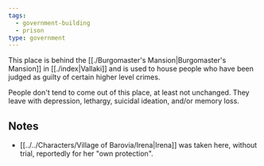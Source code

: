 ```yaml
---
tags:
  - government-building
  - prison
type: government
---
```



This place is behind the [[./Burgomaster's Mansion|Burgomaster's Mansion]] in [[./index|Vallaki]] and is used to house people who have been judged as guilty of certain higher level crimes.

People don't tend to come out of this place, at least not unchanged. They leave with depression, lethargy, suicidal ideation, and/or memory loss.

## Notes
- [[../../Characters/Village of Barovia/Irena|Irena]] was taken here, without trial, reportedly for her "own protection".